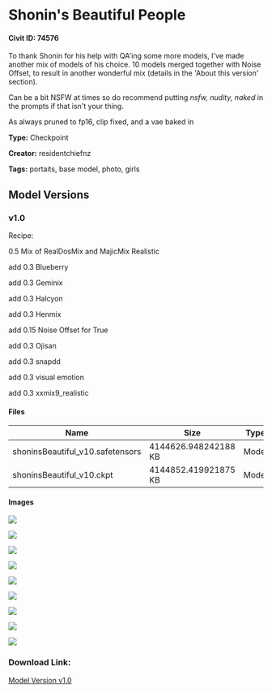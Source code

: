 # Shonin's Beautiful People

#### Civit ID: 74576

<p>To thank Shonin for his help with QA'ing some more models, I've made another mix of models of his choice.  10 models merged together with Noise Offset, to result in another wonderful mix (details in the 'About this version' section).</p><p></p><p>Can be a bit NSFW at times so do recommend putting <em>nsfw, nudity, naked </em>in the prompts if that isn't your thing.</p><p></p><p>As always pruned to fp16, clip fixed, and a vae baked in</p>

**Type:** Checkpoint

**Creator:** residentchiefnz

**Tags:** portaits, base model, photo, girls

## Model Versions

### v1.0

<p>Recipe:</p><p>0.5 Mix of RealDosMix and MajicMix Realistic</p><p>add 0.3 Blueberry</p><p>add 0.3 Geminix</p><p>add 0.3 Halcyon</p><p>add 0.3 Henmix</p><p>add 0.15 Noise Offset for True</p><p>add 0.3 Ojisan</p><p>add 0.3 snapdd</p><p>add 0.3 visual emotion</p><p>add 0.3 xxmix9_realistic</p>

#### Files

| Name | Size | Type | Format | Download Url | AutoV1 | AutoV2 | SHA256 | CRC32 | BLAKE3 |
| --- | --- | --- | --- | --- | --- | --- | --- | --- | --- |
| shoninsBeautiful_v10.safetensors | 4144626.948242188 KB | Model | SafeTensor | https://civitai.com/api/download/models/79317 | 25D8C546 | 0495BCF0D7 | 0495BCF0D7A1ACCF1F0D00B4BED55B670B1B1240A29D0D59C6B0E9DDA1150BF6 | 7B210430 | 104EA2BD8B1CCAD1047320BE74CD51B5661043BF27869299257E4FB726FB775C |
| shoninsBeautiful_v10.ckpt | 4144852.419921875 KB | Model | PickleTensor | https://civitai.com/api/download/models/79317?type=Model&format=PickleTensor&size=pruned&fp=fp16 | 78F599CB | BB4CB5A796 | BB4CB5A7962CE52C854B5C5410C7FBBDDFE6C8071B5AC4356073C31B6D574C2C | 0AB1D0B0 | 86AC50A811A5CB279C4AF721DCC71B6F91542C5EAE3A79FD5CE21DE72850712C |

#### Images

<p><img src="https://image.civitai.com/xG1nkqKTMzGDvpLrqFT7WA/36f5efcf-02f6-4e1f-ac3c-5a3c1d49b44c/width=450/890079.jpeg" /></p>

<p><img src="https://image.civitai.com/xG1nkqKTMzGDvpLrqFT7WA/cd185de5-ed66-4bd5-aa3d-9ffca0776af8/width=450/890078.jpeg" /></p>

<p><img src="https://image.civitai.com/xG1nkqKTMzGDvpLrqFT7WA/d5ccd0d2-681b-48cf-af76-85c5e6907c31/width=450/890081.jpeg" /></p>

<p><img src="https://image.civitai.com/xG1nkqKTMzGDvpLrqFT7WA/834fc0ef-5a0f-4695-adb5-91f9992e981e/width=450/890084.jpeg" /></p>

<p><img src="https://image.civitai.com/xG1nkqKTMzGDvpLrqFT7WA/d2c442be-b39b-4cb4-b742-6318e3c360bd/width=450/890085.jpeg" /></p>

<p><img src="https://image.civitai.com/xG1nkqKTMzGDvpLrqFT7WA/5d02796c-606b-42d7-b5dc-dd3aab1b53c4/width=450/890083.jpeg" /></p>

<p><img src="https://image.civitai.com/xG1nkqKTMzGDvpLrqFT7WA/be6ca84a-857f-41be-837b-834eaff50a9a/width=450/890082.jpeg" /></p>

<p><img src="https://image.civitai.com/xG1nkqKTMzGDvpLrqFT7WA/58843538-5838-4d48-971f-d28b00f4fa10/width=450/890080.jpeg" /></p>

<p><img src="https://image.civitai.com/xG1nkqKTMzGDvpLrqFT7WA/74cee762-c18b-4acf-b28f-3248742b19bb/width=450/890086.jpeg" /></p>

### Download Link:

[Model Version v1.0](https://civitai.com/api/download/models/79317)

